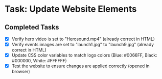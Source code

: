 # Task: Update Website Elements

## Completed Tasks
- [x] Verify hero video is set to "Herosound.mp4" (already correct in HTML)
- [x] Verify events images are set to "launch1.jpg" to "launch9.jpg" (already correct in HTML)
- [x] Update CSS color variables to match logo colors (Blue: #0066FF, Black: #000000, White: #FFFFFF)
- [x] Test the website to ensure changes are applied correctly (opened in browser)
